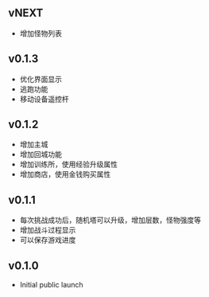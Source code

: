 ## vNEXT

* 增加怪物列表

## v0.1.3

* 优化界面显示
* 逃跑功能
* 移动设备遥控杆

## v0.1.2

* 增加主城
* 增加回城功能
* 增加训练所，使用经验升级属性
* 增加商店，使用金钱购买属性

## v0.1.1

* 每次挑战成功后，随机塔可以升级，增加层数，怪物强度等
* 增加战斗过程显示
* 可以保存游戏进度

## v0.1.0

* Initial public launch
